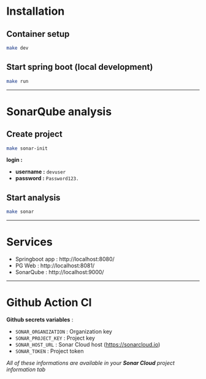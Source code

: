 # Installation

## Container setup

```bash
make dev
```

## Start spring boot (local development)

```bash
make run
```

---

# SonarQube analysis

## Create project

```bash
make sonar-init
```

**login :**
- **username :** `devuser`
- **password :** `Password123.`

## Start analysis

```bash
make sonar
```

---

# Services

- Springboot app : http://localhost:8080/
- PG Web : http://localhost:8081/
- SonarQube : http://localhost:9000/

---

# Github Action CI

**Github secrets variables** :
- `SONAR_ORGANIZATION` : Organization key
- `SONAR_PROJECT_KEY` : Project key
- `SONAR_HOST_URL` : Sonar Cloud host (https://sonarcloud.io)
- `SONAR_TOKEN` : Project token

_*All of these informations are available in your **Sonar Cloud** project information tab*_